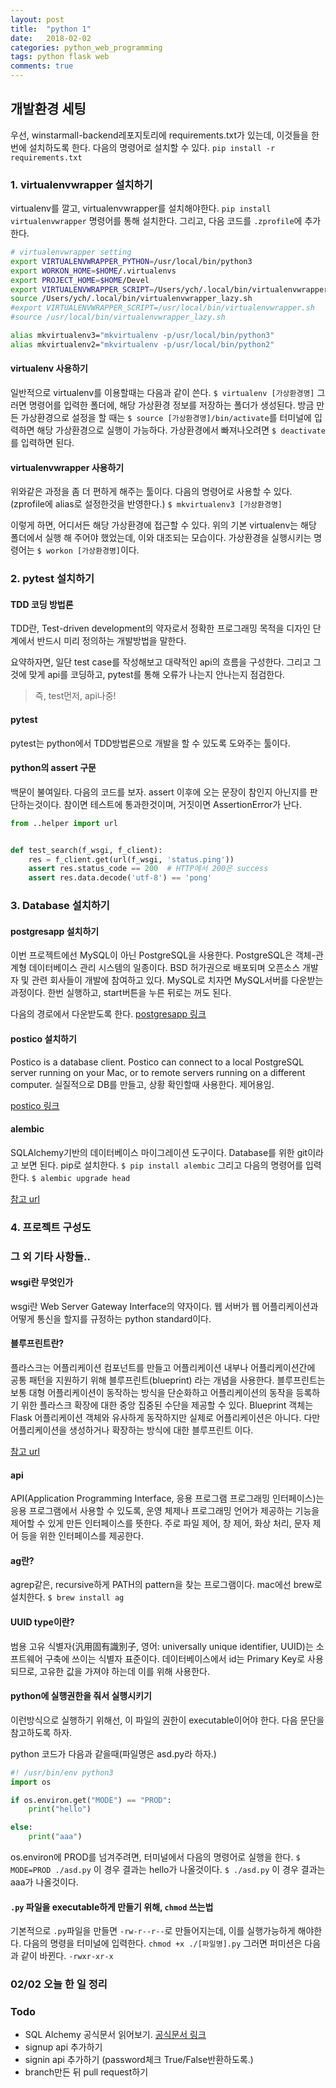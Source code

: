 ```yaml
---
layout: post
title:  "python 1"
date:   2018-02-02
categories: python_web_programming
tags: python flask web
comments: true
---
```


## 개발환경 세팅
우선, winstarmall-backend레포지토리에 requirements.txt가 있는데, 이것들을 한번에 설치하도록 한다. 다음의 명령어로 설치할 수 있다.
```pip install -r requirements.txt```

### 1. virtualenvwrapper 설치하기
virtualenv를 깔고, virtualenvwrapper를 설치해야한다.
```pip install virtualenvwrapper``` 명령어를 통해 설치한다.
그리고, 다음 코드를 ```.zprofile```에 추가한다.

```sh
# virtualenvwrapper setting
export VIRTUALENVWRAPPER_PYTHON=/usr/local/bin/python3
export WORKON_HOME=$HOME/.virtualenvs
export PROJECT_HOME=$HOME/Devel
export VIRTUALENVWRAPPER_SCRIPT=/Users/ych/.local/bin/virtualenvwrapper.sh
source /Users/ych/.local/bin/virtualenvwrapper_lazy.sh
#export VIRTUALENVWRAPPER_SCRIPT=/usr/local/bin/virtualenvwrapper.sh
#source /usr/local/bin/virtualenvwrapper_lazy.sh

alias mkvirtualenv3="mkvirtualenv -p/usr/local/bin/python3"
alias mkvirtualenv2="mkvirtualenv -p/usr/local/bin/python2"
```


#### virtualenv 사용하기
일반적으로 virtualenv를 이용할때는 다음과 같이 쓴다. ```$ virtualenv [가상환경명]```
그러면 명령어를 입력한 폴더에, 해당 가상환경 정보를 저장하는 폴더가 생성된다.
방금 만든 가상환경으로 설정을 할 때는 ```$ source [가상환경명]/bin/activate```를 터미널에 입력하면 해당 가상환경으로 실행이 가능하다.
가상환경에서 빠져나오려면 ```$ deactivate```를 입력하면 된다.


#### virtualenvwrapper 사용하기
위와같은 과정을 좀 더 편하게 해주는 툴이다. 다음의 명령어로 사용할 수 있다.
(zprofile에 alias로 설정한것을 반영한다.)
```$ mkvirtualenv3 [가상환경명]```

이렇게 하면, 어디서든 해당 가상환경에 접근할 수 있다. 위의 기본 virtualenv는 해당 폴더에서 실행 해 주어야 했었는데, 이와 대조되는 모습이다. 가상환경을 실행시키는 명령어는 ```$ workon [가상환경명]```이다.




### 2. pytest 설치하기
#### TDD 코딩 방법론
TDD란, Test-driven development의 약자로서 정확한 프로그래밍 목적을 디자인 단계에서 반드시 미리 정의하는 개발방법을 말한다.

요약하자면, 일단 test case를 작성해보고 대략적인 api의 흐름을 구성한다.
그리고 그것에 맞게 api를 코딩하고, pytest를 통해 오류가 나는지 안나는지 점검한다.

> 즉, test먼저, api나중!



#### pytest
pytest는 python에서 TDD방법론으로 개발을 할 수 있도록 도와주는 툴이다.


#### python의 assert 구문
백문이 불여일타. 다음의 코드를 보자.
assert 이후에 오는 문장이 참인지 아닌지를 판단하는것이다. 참이면 테스트에 통과한것이며, 거짓이면 AssertionError가 난다.


```python
from ..helper import url


def test_search(f_wsgi, f_client):
    res = f_client.get(url(f_wsgi, 'status.ping'))
    assert res.status_code == 200  # HTTP에서 200은 success
    assert res.data.decode('utf-8') == 'pong'
```


### 3. Database 설치하기
#### postgresapp 설치하기
이번 프로젝트에선 MySQL이 아닌 PostgreSQL을 사용한다. 
PostgreSQL은 객체-관계형 데이터베이스 관리 시스템의 일종이다. BSD 허가권으로 배포되며 오픈소스 개발자 및 관련 회사들이 개발에 참여하고 있다.
MySQL로 치자면 MySQL서버를 다운받는과정이다. 한번 실행하고, start버튼을 누른 뒤로는 꺼도 된다.

다음의 경로에서 다운받도록 한다.
[postgresapp 링크](https://postgresapp.com/)


#### postico 설치하기
Postico is a database client. Postico can connect to a local PostgreSQL server running on your Mac, or to remote servers running on a different computer.
실질적으로 DB를 만들고, 상황 확인할때 사용한다. 제어용임.

[postico 링크](https://eggerapps.at/postico/)



#### alembic
SQLAlchemy기반의 데이터베이스 마이그레이션 도구이다.
Database를 위한 git이라고 보면 된다. pip로 설치한다. ```$ pip install alembic```
그리고 다음의 명령어를 입력한다.
```$ alembic upgrade head```

[참고 url](https://blog.outsider.ne.kr/1143)


### 4. 프로젝트 구성도




### 그 외 기타 사항들..
#### wsgi란 무엇인가
wsgi란 Web Server Gateway Interface의 약자이다. 웹 서버가 웹 어플리케이션과 어떻게 통신을 할지를 규정하는 python standard이다.

#### 블루프린트란?
플라스크는 어플리케이션 컴포넌트를 만들고 어플리케이션 내부나 어플리케이션간에 공통 패턴을 지원하기 위해 블루프린트(blueprint) 라는 개념을 사용한다.
블루프린트는 보통 대형 어플리케이션이 동작하는 방식을 단순화하고 어플리케이션의 동작을 등록하기 위한 플라스크 확장에 대한 중앙 집중된 수단을 제공할 수 있다.
Blueprint 객체는 Flask 어플리케이션 객체와 유사하게 동작하지만 실제로 어플리케이션은 아니다. 다만 어플리케이션을 생성하거나 확장하는 방식에 대한 블루프린트 이다.


[참고 url](http://flask-docs-kr.readthedocs.io/ko/latest/blueprints.html)


#### api
API(Application Programming Interface, 응용 프로그램 프로그래밍 인터페이스)는 응용 프로그램에서 사용할 수 있도록, 운영 체제나 프로그래밍 언어가 제공하는 기능을 제어할 수 있게 만든 인터페이스를 뜻한다. 주로 파일 제어, 창 제어, 화상 처리, 문자 제어 등을 위한 인터페이스를 제공한다.


#### ag란?
agrep같은, recursive하게 PATH의 pattern을 찾는 프로그램이다. mac에선 brew로 설치한다.
```$ brew install ag```


#### UUID type이란?
범용 고유 식별자(汎用固有識別子, 영어: universally unique identifier, UUID)는 소프트웨어 구축에 쓰이는 식별자 표준이다.
데이터베이스에서 id는 Primary Key로 사용되므로, 고유한 값을 가져야 하는데 이를 위해 사용한다.


#### python에 실행권한을 줘서 실행시키기
이런방식으로 실행하기 위해선, 이 파일의 권한이 executable이어야 한다. 다음 문단을 참고하도록 하자.

python 코드가 다음과 같을때(파일명은 asd.py라 하자.)
```python
#! /usr/bin/env python3
import os

if os.environ.get("MODE") == "PROD":
    print("hello")

else:
    print("aaa")
```

os.environ에 PROD를 넘겨주려면, 터미널에서 다음의 명령어로 실행을 한다.
```$ MODE=PROD ./asd.py``` 이 경우 결과는 hello가 나올것이다.
```$ ./asd.py``` 이 경우 결과는 aaa가 나올것이다.


#### ```.py``` 파일을 executable하게 만들기 위해, ```chmod``` 쓰는법
기본적으로 ```.py```파일을 만들면 ```-rw-r--r--```로 만들어지는데, 이를 실행가능하게 해야한다.
다음의 명령을 터미널에 입력한다.
```chmod +x ./[파일명].py```
그러면 퍼미션은 다음과 같이 바뀐다. ```-rwxr-xr-x```


### 02/02 오늘 한 일 정리


### Todo
* SQL Alchemy 공식문서 읽어보기. [공식문서 링크](http://docs.sqlalchemy.org/)
* signup api 추가하기
* signin api 추가하기 (password체크 True/False반환하도록.)
* branch만든 뒤 pull request하기